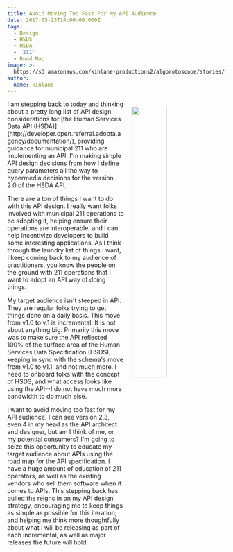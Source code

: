 ```yaml
---
title: Avoid Moving Too Fast For My API Audience
date: 2017-05-23T14:00:00.000Z
tags:
  - Design
  - HSDS
  - HSDA
  - '211'
  - Road Map
image: >-
  https://s3.amazonaws.com/kinlane-productions2/algorotoscope/stories/freeway_atari_missle.jpg
author:
  name: kinlane
---
```

<p><img style="padding: 15px;" src="https://s3.amazonaws.com/kinlane-productions2/algorotoscope/stories/freeway_atari_missle.jpg" align="right" width="40%" /></p>I am stepping back to today and thinking about a pretty long list of API design considerations for [the Human Services Data API (HSDA)](http://developer.open.referral.adopta.agency/documentation/), providing guidance for municipal 211 who are implementing an API. I'm making simple API design decisions from how I define query parameters all the way to hypermedia decisions for the version 2.0 of the HSDA API.

There are a ton of things I want to do with this API design. I really want folks involved with municipal 211 operations to be adopting it, helping ensure their operations are interoperable, and I can help incentivize developers to build some interesting applications. As I think through the laundry list of things I want, I keep coming back to my audience of practitioners, you know the people on the ground with 211 operations that I want to adopt an API way of doing things. 

My target audience isn't steeped in API. They are regular folks trying to get things done on a daily basis. This move from v1.0 to v.1 is incremental. It is not about anything big. Primarily this move was to make sure the API reflected 100% of the surface area of the Human Services Data Specification (HSDS), keeping in sync with the schema's move from v1.0 to v1.1, and not much more. I need to onboard folks with the concept of HSDS, and what access looks like using the API--I do not have much more bandwidth to do much else.

I want to avoid moving too fast for my API audience. I can see version 2,3, even 4 in my head as the API architect and designer, but am I think of me, or my potential consumers? I'm going to seize this opportunity to educate my target audience about APIs using the road map for the API specification. I have a huge amount of education of 211 operators, as well as the existing vendors who sell them software when it comes to APIs. This stepping back has pulled the reigns in on my API design strategy, encouraging me to keep things as simple as possible for this iteration, and helping me think more thoughtfully about what I will be releasing as part of each incremental, as well as major releases the future will hold.